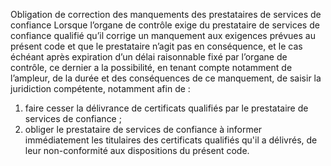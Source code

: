 Obligation de correction des manquements des prestataires de services de confiance
Lorsque l’organe de contrôle exige du prestataire de services de confiance qualifié qu’il corrige un manquement aux exigences prévues au présent code et que le prestataire n’agit pas en conséquence, et le cas échéant après expiration d’un délai raisonnable fixé par l’organe de contrôle, ce dernier a la possibilité, en tenant compte notamment de l’ampleur, de la durée et des conséquences de ce manquement, de saisir la juridiction compétente, notamment afin de :
1. faire cesser la délivrance de certificats qualifiés par le prestataire de services de confiance ;
1. obliger le prestataire de services de confiance à informer immédiatement les titulaires des certificats qualifiés qu'il a délivrés, de leur non-conformité aux dispositions du présent code.
